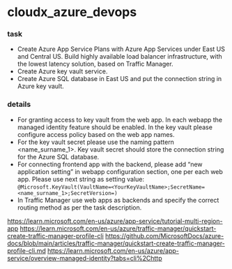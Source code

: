 # cloudx_azure_devops







### task
- Create Azure App Service Plans with Azure App Services under East US and Central US. Build highly available load balancer
infrastructure, with the lowest latency solution, based on Traffic Manager.
- Create Azure key vault service.
- Create Azure SQL database in East US and put the connection string in Azure key vault.


### details
- For granting access to key vault from the web app. In each webapp the managed identity feature should be enabled. In the
key vault please configure access policy based on the web app names.
- For the key vault secret please use the naming pattern <name_surname_1>. Key vault secret should store the connection
string for the Azure SQL database.
- For connecting frontend app with the backend,  please add “new application setting” in webapp configuration section, one
per each web app. Please use next string as setting value:  
`@Microsoft.KeyVault(VaultName=<YourKeyVaultName>;SecretName=<name_surname_1>;SecretVersion=)`
- In Traffic Manager use web apps as backends and specify the correct routing method as per the task description.





https://learn.microsoft.com/en-us/azure/app-service/tutorial-multi-region-app
https://learn.microsoft.com/en-us/azure/traffic-manager/quickstart-create-traffic-manager-profile-cli
https://github.com/MicrosoftDocs/azure-docs/blob/main/articles/traffic-manager/quickstart-create-traffic-manager-profile-cli.md
https://learn.microsoft.com/en-us/azure/app-service/overview-managed-identity?tabs=cli%2Chttp

